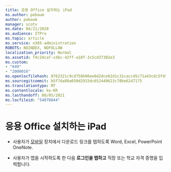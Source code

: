 ```yaml
---
title: 응용 Office 설치하는 iPad
ms.author: pebaum
author: pebaum
manager: scotv
ms.date: 04/21/2020
ms.audience: ITPro
ms.topic: article
ms.service: o365-administration
ROBOTS: NOINDEX, NOFOLLOW
localization_priority: Normal
ms.assetid: f4c24caf-cdbc-42ff-a18f-3c5cd37302e3
ms.custom:
- "649"
- "2000016"
ms.openlocfilehash: 8762321c9cd758b96ee6d2dce62d1c31cacc45c71a43cdc5f454ea04fe6a24f2
ms.sourcegitcommit: b5f7da89a650d2915dc652449623c78be6247175
ms.translationtype: MT
ms.contentlocale: ko-KR
ms.lasthandoff: 08/05/2021
ms.locfileid: "54078844"
---
```

# <a name="how-to-install-office-on-an-ipad"></a>응용 Office 설치하는 iPad

- 사용자가 [모바일](https://support.office.com/article/9df6d10c-7281-4671-8666-6ca8e339b628?wt.mc_id=Alchemy_ClientDIA) 장치에서 다운로드 링크를 탭하도록 Word, Excel, PowerPoint OneNote.

- 사용자가 앱을 시작하도록 한 다음 **로그인을 탭하고** 직장 또는 학교 자격 증명을 입력합니다.
